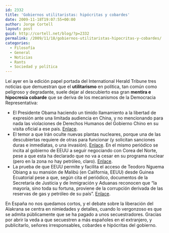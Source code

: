 ```yaml
---
id: 2332
title: 'Gobiernos utilitaristas: hipócritas y cobardes'
date: 2009-11-18T19:07:55+00:00
author: Jorge Cortell
layout: post
guid: http://cortell.net/blog/?p=2332
permalink: /2009/11/18/gobiernos-utilitaristas-hipocritas-y-cobardes/
categories:
  - Filosofí­a
  - General
  - Noticias
  - Rants
  - Sociedad y polí­tica
---
```

Leí ayer en la edición papel portada del International Herald Tribune tres noticias que demuestran que el **utilitarismo** en política, tan común como peligroso y degradante, suele dejar al descubierto esa gran **mentira e hipocresía cobarde** que se deriva de los mecanismos de la Democracia Representativa:

  * El Presidente Obama haciendo un tímido llamamiento a la libertad de expresión ante una limitada audiencia en China, y no mencionando para nada las violaciones de Derechos Humanos del Gobierno Chino en su visita oficial a ese país. <a title="http://www.nytimes.com/2009/11/17/world/asia/17shanghai.html?scp=1&sq=in%20china,%20Obama%20gets%20limited&st=cse" href="http://www.nytimes.com/2009/11/17/world/asia/17shanghai.html?scp=1&sq=in%20china,%20Obama%20gets%20limited&st=cse" target="_blank">Enlace</a>.
  * El temor a que Irán oculte nuevas plantas nucleares, porque una de las descubiertas requiere de otras para funcionar (y solicitan sanciones duras e inmediatas, o una invasión). <a title="http://www.nytimes.com/2009/11/17/world/middleeast/17nuke.html?_r=1&scp=1&sq=inspectors%20fear%20iran%20is%20hiding&st=cse" href="http://www.nytimes.com/2009/11/17/world/middleeast/17nuke.html?_r=1&scp=1&sq=inspectors%20fear%20iran%20is%20hiding&st=cse" target="_blank">Enlace</a>. En el mismo periódico se incita al gobierno de EEUU a seguir negociando con Corea del Norte, pese a que esta ha declarado que no va a cesar en su programa nuclear (pero en la zona no hay petróleo, claro). <a title="http://www.nytimes.com/2009/11/17/opinion/17iht-edlankov.html?scp=2&sq=North%20Korea%20nuclear&st=cse" href="http://www.nytimes.com/2009/11/17/opinion/17iht-edlankov.html?scp=2&sq=North%20Korea%20nuclear&st=cse" target="_blank">Enlace</a>.
  * La prueba de que EEUU permite y facilita el acceso de Teodoro Nguema Obiang a su mansión de Malibú (en California, EEUU) desde Guinea Ecuatorial pese a que, según cita el periódico, documentos de la Secretaría de Justicia y de Inmigración y Aduanas reconocen que &#8220;la mayoría, sino toda su fortuna, proviene de la corrupción derivada de las reservas de gas y petróleo de su país&#8221;. <a title="http://www.nytimes.com/2009/11/17/us/17visa.html?scp=1&sq=welcoming%20rich%20African%20official&st=cse" href="http://www.nytimes.com/2009/11/17/us/17visa.html?scp=1&sq=welcoming%20rich%20African%20official&st=cse" target="_blank">Enlace</a>.

En España no nos quedamos cortos, y el debate sobre la liberación del Alakrana se centra en nimiedades y detalles, cuando lo vergonzoso es que se admita públicamente que se ha pagado a unos secuestradores. Gracias por abrir la veda a que secuestren a más españoles en el extranjero, y publicitarlo, señores irresponsables, cobardes e hipócritas del gobierno.